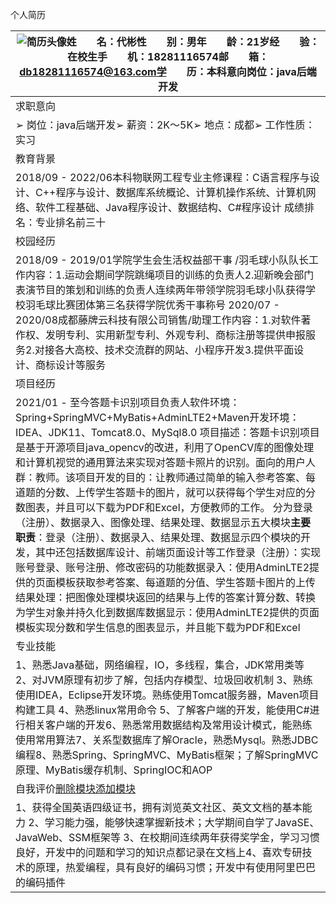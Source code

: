 
个人简历

| ![简历头像](https://thumb.jianliben.com/photo/cv_photo_default.jpg)姓　　名：代彬性　　别：男年　　龄：21岁经　　验：在校生手　　机：18281116574邮　　箱：db18281116574@163.com学　　历：本科意向岗位：java后端开发 |
| ------------------------------------------------------------ |
| 求职意向                                                     |
| ➢ 岗位：java后端开发➢ 薪资：2K～5K➢ 地点：成都➢ 工作性质：实习 |
| 教育背景                                                     |
| 2018/09 - 2022/06本科物联网工程专业主修课程：C语言程序与设计、C++程序与设计、数据库系统概论、计算机操作系统、计算机网络、软件工程基础、Java程序设计、数据结构、C#程序设计 成绩排名：专业排名前三十 |
| 校园经历                                                     |
| 2018/09 - 2019/01学院学生会生活权益部干事 /羽毛球小队队长工作内容：1.运动会期间学院跳绳项目的训练的负责人2.迎新晚会部门表演节目的策划和训练的负责人连续两年带领学院羽毛球小队获得学校羽毛球比赛团体第三名获得学院优秀干事称号 2020/07 - 2020/08成都藤牌云科技有限公司销售/助理工作内容：1.对软件著作权、发明专利、实用新型专利、外观专利、商标注册等提供申报服务2.对接各大高校、技术交流群的网站、小程序开发3.提供平面设计、商标设计等服务 |
| 项目经历                                                     |
| 2021/01 - 至今答题卡识别项目负责人软件环境：Spring+SpringMVC+MyBatis+AdminLTE2+Maven开发环境：IDEA、JDK11、Tomcat8.0、MySql8.0 项目描述：答题卡识别项目是基于开源项目java_opencv的改进，利用了OpenCV库的图像处理和计算机视觉的通用算法来实现对答题卡照片的识别。面向的用户人群：教师。该项目开发的目的：让教师通过简单的输入参考答案、每道题的分数、上传学生答题卡的图片，就可以获得每个学生对应的分数图表，并且可以下载为PDF和Excel，方便教师的工作。 分为登录（注册）、数据录入、图像处理、结果处理、数据显示五大模块**主要职责**：登录（注册）、数据录入、结果处理、数据显示四个模块的开发，其中还包括数据库设计、前端页面设计等工作登录（注册）：实现账号登录、账号注册、修改密码的功能数据录入：使用AdminLTE2提供的页面模板获取参考答案、每道题的分值、学生答题卡图片的上传结果处理：把图像处理模块返回的结果与上传的答案计算分数、转换为学生对象并持久化到数据库数据显示：使用AdminLTE2提供的页面模板实现分数和学生信息的图表显示，并且能下载为PDF和Excel |
| 专业技能                                                     |
| 1、熟悉Java基础，网络编程，IO，多线程，集合，JDK常用类等 2、对JVM原理有初步了解，包括内存模型、垃圾回收机制 3、熟练使用IDEA，Eclipse开发环境。熟练使用Tomcat服务器，Maven项目构建工具 4、熟悉linux常用命令                                                                             5、了解客户端的开发，能使用C#进行相关客户端的开发6、熟悉常用数据结构及常用设计模式，能熟练使用常用算法7、关系型数据库了解Oracle，熟悉Mysql。熟悉JDBC编程8、熟悉Spring、SpringMVC、MyBatis框架；了解SpringMVC原理、MyBatis缓存机制、SpringIOC和AOP |
| 自我评价[删除模块](javascript:;)[添加模块](javascript:;)     |
| 1、获得全国英语四级证书，拥有浏览英文社区、英文文档的基本能力 2、学习能力强，能够快速掌握新技术；大学期间自学了JavaSE、JavaWeb、SSM框架等 3、在校期间连续两年获得奖学金，学习习惯良好，开发中的问题和学习的知识点都记录在文档上4、喜欢专研技术的原理，热爱编程，具有良好的编码习惯；开发中有使用阿里巴巴的编码插件 |